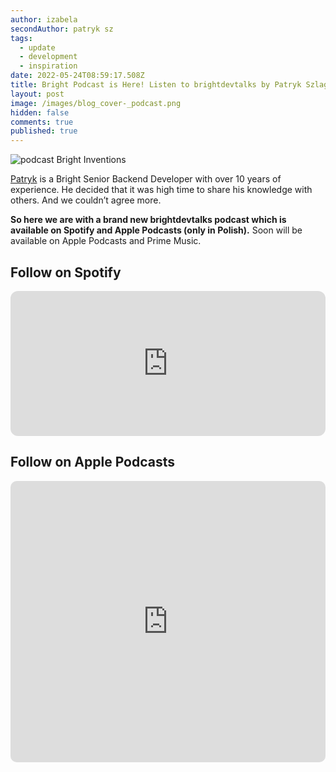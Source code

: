 ```yaml
---
author: izabela
secondAuthor: patryk sz
tags:
  - update
  - development
  - inspiration
date: 2022-05-24T08:59:17.508Z
title: Bright Podcast is Here! Listen to brightdevtalks by Patryk Szlagowski
layout: post
image: /images/blog_cover-_podcast.png
hidden: false
comments: true
published: true
---
```

![podcast Bright Inventions](/images/blog_cover-_podcast.png)

[Patryk](/about-us/patryk-sz/) is a Bright Senior Backend Developer with over 10 years of experience. He decided that it was high time to share his knowledge with others. And we couldn’t agree more.

**So here we are with a brand new brightdevtalks podcast which is available on Spotify and Apple Podcasts (only in Polish).** Soon will be available on Apple Podcasts and Prime Music.

## Follow on Spotify

<iframe style="border-radius:12px" src="https://open.spotify.com/embed/show/1xrG8BF4Niv5uIzHvIn79q?utm_source=generator&theme=0" width="100%" height="232" frameBorder="0" allowfullscreen="" allow="autoplay; clipboard-write; encrypted-media; fullscreen; picture-in-picture"></iframe>

## Follow on Apple Podcasts

<center>

<iframe src="https://embed.podcasts.apple.com/us/podcast/brightdevtalks/id1625829267?itsct=podcast_box_player&amp;itscg=30200&amp;ls=1&amp;theme=dark" height="450px" frameborder="0" sandbox="allow-forms allow-popups allow-same-origin allow-scripts allow-top-navigation-by-user-activation" allow="autoplay *; encrypted-media *; clipboard-write" style="width: 100%; max-width: 660px; overflow: hidden; border-radius: 10px; background: transparent;"></iframe>

</center>